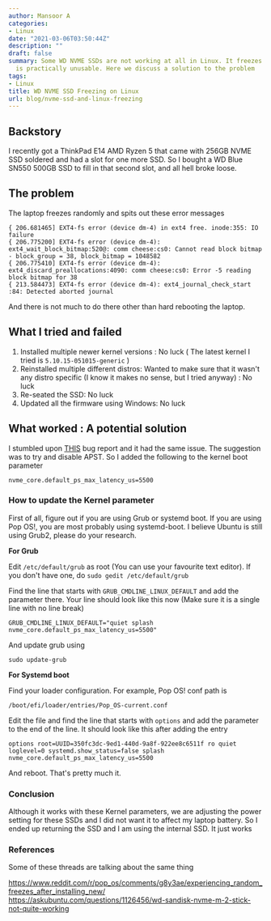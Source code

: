 ```yaml
---
author: Mansoor A
categories:
- Linux
date: "2021-03-06T03:50:44Z"
description: ""
draft: false
summary: Some WD NVME SSDs are not working at all in Linux. It freezes randomly and
  is practically unusable. Here we discuss a solution to the problem
tags:
- Linux
title: WD NVME SSD Freezing on Linux
url: blog/nvme-ssd-and-linux-freezing
---
```



## Backstory

I recently got a ThinkPad E14 AMD Ryzen 5 that came with 256GB NVME SSD soldered and had a slot for one more SSD. So I bought a WD Blue SN550 500GB SSD to fill in that second slot, and all hell broke loose.



## The problem

The laptop freezes randomly and spits out these error messages

```text
{ 206.681465] EXT4-fs error (device dm-4) in ext4 free. inode:355: IO failure
{ 206.775200] EXT4-fs error (device dm-4): ext4_wait_block_bitmap:520@: comm cheese:cs0: Cannot read block bitmap - block_group = 38, block_bitmap = 1048582
{ 206.775410] EXT4-fs error (device dm-4): ext4_discard_preallocations:4090: comm cheese:cs0: Error -5 reading block bitmap for 38
{ 213.584473] EXT4-fs error (device dm-4): ext4_journal_check_start :84: Detected aborted journal
```

And there is not much to do there other than hard rebooting the laptop.

## What I tried and failed

1. Installed multiple newer kernel versions : No luck ( The latest kernel I tried is `5.10.15-051015-generic` )
2. Reinstalled multiple different distros: Wanted to make sure that it wasn't any distro specific (I know it makes no sense, but I tried anyway) : No luck
3. Re-seated the SSD: No luck
4. Updated all the firmware using Windows: No luck

## What worked : A potential solution

I stumbled upon [THIS](https://bugzilla.kernel.org/show_bug.cgi?id=208123) bug report and it had the same issue. The suggestion was to try and disable APST. So I added the following to the kernel boot parameter

```text
nvme_core.default_ps_max_latency_us=5500
```

### How to update the Kernel parameter

First of all, figure out if you are using Grub or systemd boot. If you are using Pop OS!, you are most probably using systemd-boot. I believe Ubuntu is still using Grub2, please do your research.

**For Grub**

Edit `/etc/default/grub` as root (You can use your favourite text editor). If you don't have one, do `sudo gedit /etc/default/grub`

Find the line that starts with `GRUB_CMDLINE_LINUX_DEFAULT` and add the parameter there. Your line should look like this now (Make sure it is a single line with no line break)

```text
GRUB_CMDLINE_LINUX_DEFAULT="quiet splash nvme_core.default_ps_max_latency_us=5500"
```

And update grub using

```text
sudo update-grub
```



**For Systemd boot**

Find your loader configuration. For example, Pop OS! conf path is

```text
/boot/efi/loader/entries/Pop_OS-current.conf
```

Edit the file and find the line that starts with `options` and add the parameter to the end of the line. It should look like this after adding the entry

```text
options root=UUID=350fc3dc-9ed1-440d-9a8f-922ee8c6511f ro quiet loglevel=0 systemd.show_status=false splash nvme_core.default_ps_max_latency_us=5500
```

And reboot. That's pretty much it.

### Conclusion

Although it works with these Kernel parameters, we are adjusting the power setting for these SSDs and I did not want it to affect my laptop battery. So I ended up returning the SSD and I am using the internal SSD. It just works

### References

Some of these threads are talking about the same thing

https://www.reddit.com/r/pop_os/comments/g8y3ae/experiencing_random_freezes_after_installing_new/
https://askubuntu.com/questions/1126456/wd-sandisk-nvme-m-2-stick-not-quite-working



